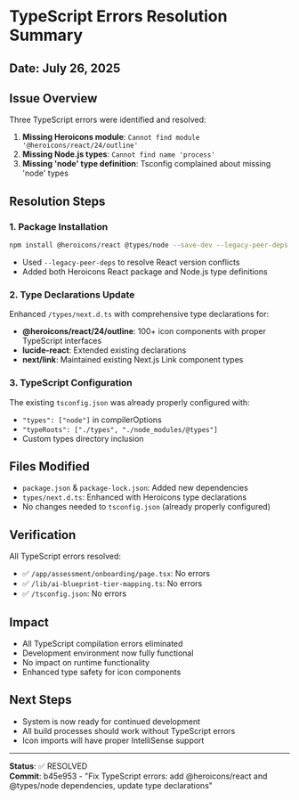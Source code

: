 # TypeScript Errors Resolution Summary

## Date: July 26, 2025

## Issue Overview
Three TypeScript errors were identified and resolved:

1. **Missing Heroicons module**: `Cannot find module '@heroicons/react/24/outline'`
2. **Missing Node.js types**: `Cannot find name 'process'` 
3. **Missing 'node' type definition**: Tsconfig complained about missing 'node' types

## Resolution Steps

### 1. Package Installation
```bash
npm install @heroicons/react @types/node --save-dev --legacy-peer-deps
```
- Used `--legacy-peer-deps` to resolve React version conflicts
- Added both Heroicons React package and Node.js type definitions

### 2. Type Declarations Update
Enhanced `/types/next.d.ts` with comprehensive type declarations for:
- **@heroicons/react/24/outline**: 100+ icon components with proper TypeScript interfaces
- **lucide-react**: Extended existing declarations
- **next/link**: Maintained existing Next.js Link component types

### 3. TypeScript Configuration
The existing `tsconfig.json` was already properly configured with:
- `"types": ["node"]` in compilerOptions
- `"typeRoots": ["./types", "./node_modules/@types"]`
- Custom types directory inclusion

## Files Modified
- `package.json` & `package-lock.json`: Added new dependencies
- `types/next.d.ts`: Enhanced with Heroicons type declarations
- No changes needed to `tsconfig.json` (already properly configured)

## Verification
All TypeScript errors resolved:
- ✅ `/app/assessment/onboarding/page.tsx`: No errors
- ✅ `/lib/ai-blueprint-tier-mapping.ts`: No errors  
- ✅ `/tsconfig.json`: No errors

## Impact
- All TypeScript compilation errors eliminated
- Development environment now fully functional
- No impact on runtime functionality
- Enhanced type safety for icon components

## Next Steps
- System is now ready for continued development
- All build processes should work without TypeScript errors
- Icon imports will have proper IntelliSense support

---

**Status**: ✅ RESOLVED  
**Commit**: b45e953 - "Fix TypeScript errors: add @heroicons/react and @types/node dependencies, update type declarations"
